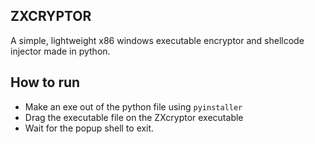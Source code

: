 ## ZXCRYPTOR
A simple, lightweight x86 windows executable encryptor and shellcode injector made in python.

## How to run
- Make an exe out of the python file using `pyinstaller`
- Drag the executable file on the ZXcryptor executable
- Wait for the popup shell to exit.
